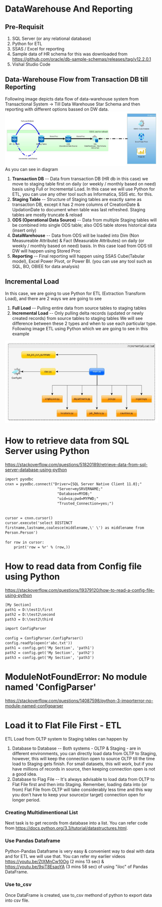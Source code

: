 # DataWarehouse And Reporting
## Pre-Requisit
1. SQL Server (or any relational database)
2. Python for ETL
3. SSAS / Excel for reporting
4. Sample data of HR schema for this was downloaded from https://github.com/oracle/db-sample-schemas/releases/tag/v12.2.0.1
5. Vishal Studio Code
## Data-Warehouse Flow from Transaction DB till Reporting
Following image depicts data flow of data-warehouse system from Transactional System -> Till Data Warehouse Star Schema and then reporting with different options bassed on DW data.
<img src="DW_Flow_Diagram.jpg" alt="Italian Trulli">
As you can see in diagram 
1. **Transaction DB** -- Data from transaction DB (HR db in this case) we move to staging table first on daily (or weekly / monthly based on need) basis using Full or Incremental Load. In this case we will use Python for ETL, you can use any other tool such as Informatica, SSIS etc. for this.
2. **Staging Table** -- Structure of Staging tables are exactly same as transaction DB, except it has 2 more columns of CreationDate & UpdationDate to document when table was last refreshed. Staging tables are mostly truncate & reload
3. **ODS (Operational Data Source)** -- Data from multiple Staging tables will be combined into single ODS table; also ODS table stores historical data (insert only)
4. **DataWarehouse** -- Data from ODS will be loaded into Dim (Non Measureable Attribute) & Fact (Measurable Attributes) on daily (or weekly / monthly based on need) basis. In this case load from ODS till DW will happen using Stored Proc
5. **Reporting** -- Final reporting will happen using SSAS Cube(Tabular model), Excel Power Pivot, or Power BI. (you can use any tool such as SQL, BO, OBIEE for data analysis)

## Incremental Load
In this case, we are going to use Python for ETL (Extraction Transform Load), and there are 2 ways we are going to see 
1. **Full Load** -- Pulling entire data from source tables to staging tables
2. **Incremental Load** -- Only pulling delta records (updated or newly created records) from source tables to staging tables
We will see difference between these 2 types and when to use each particular type.
Following image ETL using Python which we are going to see in this example
<img src="ETL_UsingPython.jpg" alt="Italian Trulli">

# How to retrieve data from SQL Server using Python
https://stackoverflow.com/questions/51820189/retrieve-data-from-sql-server-database-using-python
```
import pyodbc 
cnxn = pyodbc.connect("Driver={SQL Server Native Client 11.0};"
                        "Server=mySRVERNAME;"
                        "Database=MYDB;"
                        "uid=sa;pwd=MYPWD;"
                        "Trusted_Connection=yes;")


cursor = cnxn.cursor()
cursor.execute('select DISTINCT firstname,lastname,coalesce(middlename,\' \') as middlename from Person.Person')

for row in cursor:
    print('row = %r' % (row,))
```

# How to read data from Config file using Python
https://stackoverflow.com/questions/19379120/how-to-read-a-config-file-using-python

```
[My Section]
path1 = D:\test1\first
path2 = D:\test2\second
path3 = D:\test2\third
```

```
import ConfigParser

config = ConfigParser.ConfigParser()
config.readfp(open(r'abc.txt'))
path1 = config.get('My Section', 'path1')
path2 = config.get('My Section', 'path2')
path3 = config.get('My Section', 'path3')
```
# ModuleNotFoundError: No module named 'ConfigParser'
https://stackoverflow.com/questions/14087598/python-3-importerror-no-module-named-configparser

# Load it to Flat File First - ETL
ETL Load from OLTP system to Staging tables can happen by
1. Database to Database -- Both systems - OLTP & Staging - are in different environments, you can directly load data from OLTP to Staging, however, this will keep the connection open to source OLTP till the time load to Staging gets finish. For small datasets, this will work, but if you have millions of records in source, then keeping connection open is not a good idea. 
2. Database to Flag File -- It's always advisable to load data from OLTP to Flat File first and then into Staging. Remember, loading data into (or from) Flat File from OLTP will take considerably less time and this way you don't have to keep your source(or target) connection open for longer period. 

### Creating Multidimentional List
Next task is to get records from database into a list. You can refer code from https://docs.python.org/3.3/tutorial/datastructures.html. 

### Use Pandas Dataframe
Python-Pandas Dataframe is very easy & convenient way to deal with data and for ETL we will use that. You can refer my earlier videos https://youtu.be/ZtXMnCw10Og (2 mins 13 sec) & https://youtu.be/9sjT8EsaoYA (3 mins 58 sec) of using "iloc" of Pandas DataFrame. 

### Use to_csv
Once DataFrame is created, use to_csv methond of python to export data into csv file.
